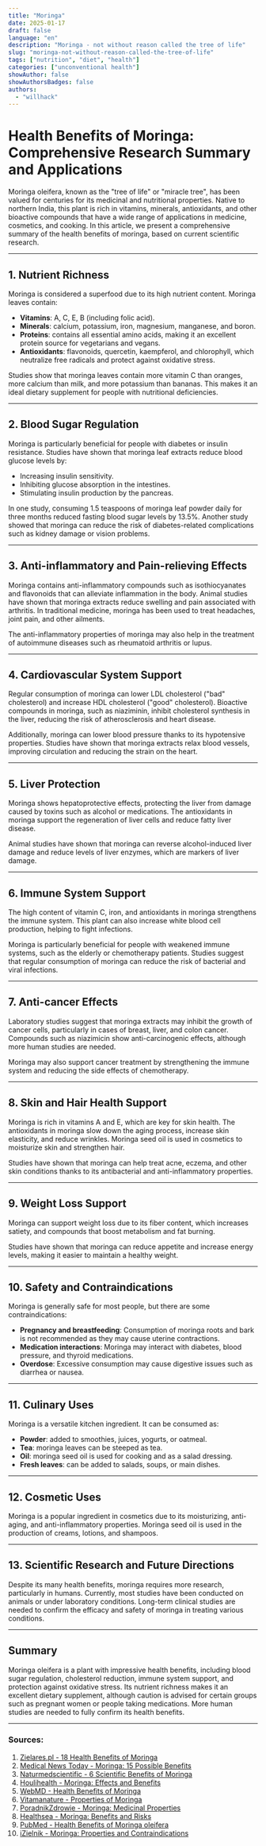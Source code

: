 ```yaml
---
title: "Moringa"
date: 2025-01-17
draft: false
language: "en"
description: "Moringa - not without reason called the tree of life"
slug: "moringa-not-without-reason-called-the-tree-of-life"
tags: ["nutrition", "diet", "health"]
categories: ["unconventional health"]
showAuthor: false
showAuthorsBadges: false
authors:
  - "willhack"
---
```

# Health Benefits of Moringa: Comprehensive Research Summary and Applications

Moringa oleifera, known as the "tree of life" or "miracle tree", has been valued for centuries for its medicinal and nutritional properties. Native to northern India, this plant is rich in vitamins, minerals, antioxidants, and other bioactive compounds that have a wide range of applications in medicine, cosmetics, and cooking. In this article, we present a comprehensive summary of the health benefits of moringa, based on current scientific research.

---

## 1. Nutrient Richness
Moringa is considered a superfood due to its high nutrient content. Moringa leaves contain:
- **Vitamins**: A, C, E, B (including folic acid).
- **Minerals**: calcium, potassium, iron, magnesium, manganese, and boron.
- **Proteins**: contains all essential amino acids, making it an excellent protein source for vegetarians and vegans.
- **Antioxidants**: flavonoids, quercetin, kaempferol, and chlorophyll, which neutralize free radicals and protect against oxidative stress.

Studies show that moringa leaves contain more vitamin C than oranges, more calcium than milk, and more potassium than bananas. This makes it an ideal dietary supplement for people with nutritional deficiencies.

---

## 2. Blood Sugar Regulation
Moringa is particularly beneficial for people with diabetes or insulin resistance. Studies have shown that moringa leaf extracts reduce blood glucose levels by:
- Increasing insulin sensitivity.
- Inhibiting glucose absorption in the intestines.
- Stimulating insulin production by the pancreas.

In one study, consuming 1.5 teaspoons of moringa leaf powder daily for three months reduced fasting blood sugar levels by 13.5%. Another study showed that moringa can reduce the risk of diabetes-related complications such as kidney damage or vision problems.

---

## 3. Anti-inflammatory and Pain-relieving Effects
Moringa contains anti-inflammatory compounds such as isothiocyanates and flavonoids that can alleviate inflammation in the body. Animal studies have shown that moringa extracts reduce swelling and pain associated with arthritis. In traditional medicine, moringa has been used to treat headaches, joint pain, and other ailments.

The anti-inflammatory properties of moringa may also help in the treatment of autoimmune diseases such as rheumatoid arthritis or lupus.

---

## 4. Cardiovascular System Support
Regular consumption of moringa can lower LDL cholesterol ("bad" cholesterol) and increase HDL cholesterol ("good" cholesterol). Bioactive compounds in moringa, such as niaziminin, inhibit cholesterol synthesis in the liver, reducing the risk of atherosclerosis and heart disease.

Additionally, moringa can lower blood pressure thanks to its hypotensive properties. Studies have shown that moringa extracts relax blood vessels, improving circulation and reducing the strain on the heart.

---

## 5. Liver Protection
Moringa shows hepatoprotective effects, protecting the liver from damage caused by toxins such as alcohol or medications. The antioxidants in moringa support the regeneration of liver cells and reduce fatty liver disease.

Animal studies have shown that moringa can reverse alcohol-induced liver damage and reduce levels of liver enzymes, which are markers of liver damage.

---

## 6. Immune System Support
The high content of vitamin C, iron, and antioxidants in moringa strengthens the immune system. This plant can also increase white blood cell production, helping to fight infections.

Moringa is particularly beneficial for people with weakened immune systems, such as the elderly or chemotherapy patients. Studies suggest that regular consumption of moringa can reduce the risk of bacterial and viral infections.

---

## 7. Anti-cancer Effects
Laboratory studies suggest that moringa extracts may inhibit the growth of cancer cells, particularly in cases of breast, liver, and colon cancer. Compounds such as niazimicin show anti-carcinogenic effects, although more human studies are needed.

Moringa may also support cancer treatment by strengthening the immune system and reducing the side effects of chemotherapy.

---

## 8. Skin and Hair Health Support
Moringa is rich in vitamins A and E, which are key for skin health. The antioxidants in moringa slow down the aging process, increase skin elasticity, and reduce wrinkles. Moringa seed oil is used in cosmetics to moisturize skin and strengthen hair.

Studies have shown that moringa can help treat acne, eczema, and other skin conditions thanks to its antibacterial and anti-inflammatory properties.

---

## 9. Weight Loss Support
Moringa can support weight loss due to its fiber content, which increases satiety, and compounds that boost metabolism and fat burning.

Studies have shown that moringa can reduce appetite and increase energy levels, making it easier to maintain a healthy weight.

---

## 10. Safety and Contraindications
Moringa is generally safe for most people, but there are some contraindications:
- **Pregnancy and breastfeeding**: Consumption of moringa roots and bark is not recommended as they may cause uterine contractions.
- **Medication interactions**: Moringa may interact with diabetes, blood pressure, and thyroid medications.
- **Overdose**: Excessive consumption may cause digestive issues such as diarrhea or nausea.

---

## 11. Culinary Uses
Moringa is a versatile kitchen ingredient. It can be consumed as:
- **Powder**: added to smoothies, juices, yogurts, or oatmeal.
- **Tea**: moringa leaves can be steeped as tea.
- **Oil**: moringa seed oil is used for cooking and as a salad dressing.
- **Fresh leaves**: can be added to salads, soups, or main dishes.

---

## 12. Cosmetic Uses
Moringa is a popular ingredient in cosmetics due to its moisturizing, anti-aging, and anti-inflammatory properties. Moringa seed oil is used in the production of creams, lotions, and shampoos.

---

## 13. Scientific Research and Future Directions
Despite its many health benefits, moringa requires more research, particularly in humans. Currently, most studies have been conducted on animals or under laboratory conditions. Long-term clinical studies are needed to confirm the efficacy and safety of moringa in treating various conditions.

---

## Summary
Moringa oleifera is a plant with impressive health benefits, including blood sugar regulation, cholesterol reduction, immune system support, and protection against oxidative stress. Its nutrient richness makes it an excellent dietary supplement, although caution is advised for certain groups such as pregnant women or people taking medications. More human studies are needed to fully confirm its health benefits.

---

### Sources:
1. [Zielares.pl - 18 Health Benefits of Moringa](https://zielares.pl/blog/18-wlasciwosci-zdrowotnych-moringi/)  
2. [Medical News Today - Moringa: 15 Possible Benefits](https://www.medicalnewstoday.com/articles/319916)  
3. [Naturmedscientific - 6 Scientific Benefits of Moringa](https://naturmedscientific.com/pl/6-naukowych-korzy%C5%9Bci-zdrowotnych-moringi-oleifera/)  
4. [Houlihealth - Moringa: Effects and Benefits](https://houlihealth.de/pl/2025/01/01/moringa-cud-natury-dla-zdrowia-i-dobrego-samopoczucia/)  
5. [WebMD - Health Benefits of Moringa](https://www.webmd.com/vitamins-and-supplements/health-benefits-moringa)  
6. [Vitamanature - Properties of Moringa](https://vitamanature.pl/moringa-wlasciwosci-korzysci-i-dzialanie-na-co-pomaga/)  
7. [PoradnikZdrowie - Moringa: Medicinal Properties](https://www.poradnikzdrowie.pl/zdrowie/medycyna-alternatywna/moringa-wlasciwosci-lecznicze-i-zastosowanie-aa-VQx7-DB1C-pNWN.html)  
8. [Healthsea - Moringa: Benefits and Risks](https://healthsea.com/moringa/)  
9. [PubMed - Health Benefits of Moringa oleifera](https://pubmed.ncbi.nlm.nih.gov/25374169/)  
10. [iZielnik - Moringa: Properties and Contraindications](https://www.izielnik.pl/blog/moringa-wlasciwosci-zastosowanie-przeciwwskazania)
